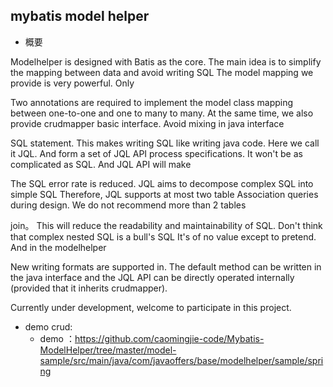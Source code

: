 
## mybatis model helper
- 概要
  <p>
  

Modelhelper is designed with Batis as the core. The main idea is to simplify the mapping between data and avoid writing SQL The model mapping we provide is very powerful. Only

Two annotations are required to implement the model class mapping between one-to-one and one to many to many. At the same time, we also provide crudmapper basic interface. Avoid mixing in java interface

SQL statement. This makes writing SQL like writing java code. Here we call it JQL. And form a set of JQL API process specifications. It won't be as complicated as SQL. And JQL API will make

The SQL error rate is reduced. JQL aims to decompose complex SQL into simple SQL Therefore, JQL supports at most two table Association queries during design. We do not recommend more than 2 tables

join。 This will reduce the readability and maintainability of SQL. Don't think that complex nested SQL is a bull's SQL It's of no value except to pretend. And in the modelhelper

New writing formats are supported in. The default method can be written in the java interface and the JQL API can be directly operated internally (provided that it inherits crudmapper).

Currently under development, welcome to participate in this project.

  <p>

 
- demo crud:
  - demo ：https://github.com/caomingjie-code/Mybatis-ModelHelper/tree/master/model-sample/src/main/java/com/javaoffers/base/modelhelper/sample/spring
    
